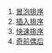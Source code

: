 1. [冒泡排序](https://github.com/lambdaplus/python/blob/master/Algorithm/sort/bubble-sort.py)
2. [插入排序](https://github.com/lambdaplus/python/blob/master/Algorithm/sort/insert_sort.py)
3. [快速排序](https://github.com/lambdaplus/python/blob/master/Algorithm/sort/quick-sort.py)
4. [奇前偶后](https://github.com/lambdaplus/python/blob/master/Algorithm/sort/odd_even.md)
